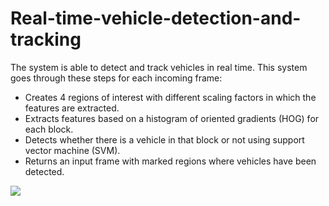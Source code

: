 # Real-time-vehicle-detection-and-tracking

The system is able to detect and track vehicles in real time.
This system goes through these steps for each incoming frame:
- Creates 4 regions of interest with different scaling factors in which the features are extracted.
- Extracts features based on a histogram of oriented gradients (HOG) for each block.
- Detects whether there is a vehicle in that block or not using support vector machine (SVM).
- Returns an input frame with marked regions where vehicles have been detected.

![](https://github.com/epljakic/Real-time-vehicle-detection-and-tracking/blob/main/31.result_test_img.png)
